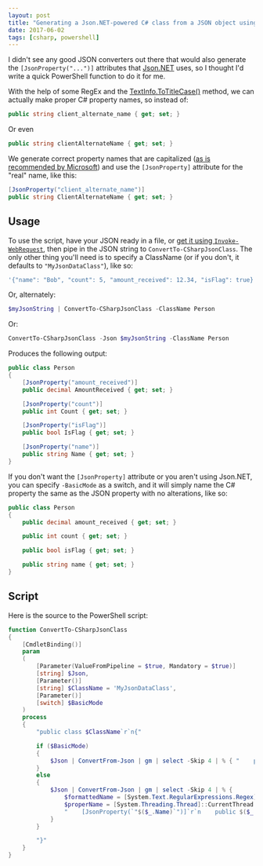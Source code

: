 ```yaml
---
layout: post
title: "Generating a Json.NET-powered C# class from a JSON object using PowerShell"
date: 2017-06-02
tags: [csharp, powershell]
---
```


I didn't see any good JSON converters out there that would also generate the `[JsonProperty("...")]`
attributes that [Json.NET](https://json.net/) uses, so I thought I'd write a quick PowerShell function
to do it for me.

With the help of some RegEx and the [TextInfo.ToTitleCase()](https://msdn.microsoft.com/en-us/library/system.globalization.textinfo.totitlecase(v=vs.110).aspx)
method, we can actually make proper C# property names, so instead of:

```csharp
public string client_alternate_name { get; set; }
```

Or even

```csharp
public string clientAlternateName { get; set; }
```

We generate correct property names that are capitalized ([as is recommended by Microsoft](https://msdn.microsoft.com/en-us/library/ms229043(v=vs.110).aspx)) and use the `[JsonProperty]` attribute for the "real" name, like this:

```csharp
[JsonProperty("client_alternate_name")]
public string ClientAlternateName { get; set; }
```

## Usage

To use the script, have your JSON ready in a file, or [get it using `Invoke-WebRequest`](https://blogs.technet.microsoft.com/heyscriptingguy/2015/10/08/playing-with-json-and-powershell/), 
then pipe in the JSON string to `ConvertTo-CSharpJsonClass`. The only other thing you'll need is to specify a ClassName (or if you don't, it defaults to `"MyJsonDataClass"`), like so:

```powershell
'{"name": "Bob", "count": 5, "amount_received": 12.34, "isFlag": true}' | ConvertTo-CSharpJsonClass -ClassName Person
```

Or, alternately:

```powershell
$myJsonString | ConvertTo-CSharpJsonClass -ClassName Person
```

Or:

```powershell
ConvertTo-CSharpJsonClass -Json $myJsonString -ClassName Person
```
Produces the following output:

```csharp
public class Person
{
    [JsonProperty("amount_received")]
    public decimal AmountReceived { get; set; }

    [JsonProperty("count")]
    public int Count { get; set; }

    [JsonProperty("isFlag")]
    public bool IsFlag { get; set; }

    [JsonProperty("name")]
    public string Name { get; set; }
}
```

If you don't want the `[JsonProperty]` attribute or you aren't using Json.NET, you can specify `-BasicMode` as a switch, 
and it will simply name the C# property the same as the JSON property with no alterations, like so:

```csharp
public class Person
{
    public decimal amount_received { get; set; }

    public int count { get; set; }

    public bool isFlag { get; set; }

    public string name { get; set; }
}
```

## Script

Here is the source to the PowerShell script:

```powershell
function ConvertTo-CSharpJsonClass
{
    [CmdletBinding()]
    param
    (
        [Parameter(ValueFromPipeline = $true, Mandatory = $true)]
        [string] $Json,
        [Parameter()]
        [string] $ClassName = 'MyJsonDataClass',
        [Parameter()]
        [switch] $BasicMode
    )
    process
    {
        "public class $ClassName`r`n{"

        if ($BasicMode)
        {
            $Json | ConvertFrom-Json | gm | select -Skip 4 | % { "    public $($_.Definition.Split(' ')[0]) $($_.Name) { get; set; }`r`n" }
        }
        else
        {
            $Json | ConvertFrom-Json | gm | select -Skip 4 | % {
                $formattedName = [System.Text.RegularExpressions.Regex]::Replace($_.Name.Replace("_", " "), '([A-Z])', ' $1').Trim()
                $properName = [System.Threading.Thread]::CurrentThread.CurrentCulture.TextInfo.ToTitleCase($formattedName).Replace(" ", "");
                "    [JsonProperty(`"$($_.Name)`")]`r`n    public $($_.Definition.Split(' ')[0]) $($properName) { get; set; }`r`n"
            }
        }

        "}"
    }
}
```
